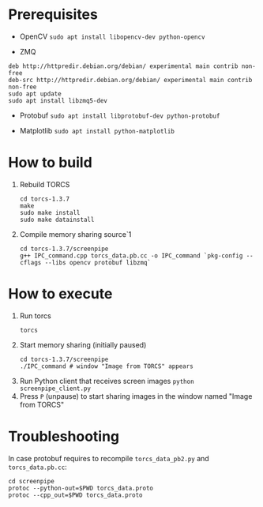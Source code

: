 # Prerequisites

- OpenCV
```sudo apt install libopencv-dev python-opencv```

- ZMQ
```
deb http://httpredir.debian.org/debian/ experimental main contrib non-free
deb-src http://httpredir.debian.org/debian/ experimental main contrib non-free
sudo apt update
sudo apt install libzmq5-dev 
```

- Protobuf
```sudo apt install libprotobuf-dev python-protobuf ```

- Matplotlib
```sudo apt install python-matplotlib```


# How to build
1. Rebuild TORCS
	```
	cd torcs-1.3.7
	make
	sudo make install
	sudo make datainstall
	```
2. Compile memory sharing source`1
	```
	cd torcs-1.3.7/screenpipe
	g++ IPC_command.cpp torcs_data.pb.cc -o IPC_command `pkg-config --cflags --libs opencv protobuf libzmq`
	```

# How to execute
1. Run torcs
	```
	torcs
	```
2. Start memory sharing (initially paused)
	```
	cd torcs-1.3.7/screenpipe
	./IPC_command # window "Image from TORCS" appears
	```
3. Run Python client that receives screen images
	```python screenpipe_client.py```
4. Press `P` (unpause) to start sharing images in the window named "Image from TORCS"

# Troubleshooting
In case protobuf requires to recompile `torcs_data_pb2.py` and `torcs_data.pb.cc`:
```
cd screenpipe
protoc --python-out=$PWD torcs_data.proto
protoc --cpp_out=$PWD torcs_data.proto 
```
